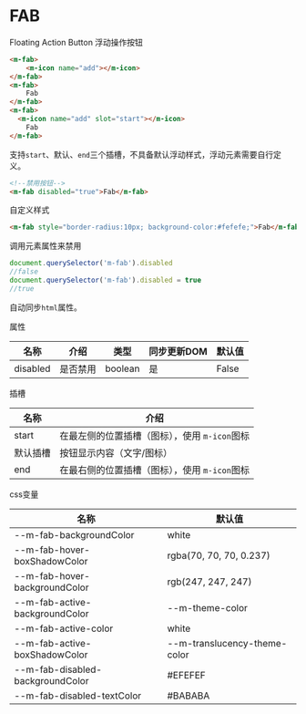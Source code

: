 # FAB

Floating Action Button 浮动操作按钮

```html
<m-fab>
	<m-icon name="add"></m-icon>
</m-fab>
<m-fab>
	Fab
</m-fab>
<m-fab>
  <m-icon name="add" slot="start"></m-icon>
	Fab
</m-fab>
```

支持`start`、默认、`end`三个插槽，不具备默认浮动样式，浮动元素需要自行定义。

```html
<!--禁用按钮-->
<m-fab disabled="true">Fab</m-fab>
```

自定义样式

```html
<m-fab style="border-radius:10px; background-color:#fefefe;">Fab</m-fab>
```

调用元素属性来禁用

```javascript
document.querySelector('m-fab').disabled
//false
document.querySelector('m-fab').disabled = true
//true
```

自动同步`html`属性。

属性

| 名称     | 介绍     | 类型    | 同步更新DOM | 默认值 |
| -------- | -------- | ------- | ----------- | ------ |
| disabled | 是否禁用 | boolean | 是          | False  |

插槽

| 名称     | 介绍                                          |
| -------- | --------------------------------------------- |
| start    | 在最左侧的位置插槽（图标），使用 `m-icon`图标 |
| 默认插槽 | 按钮显示内容（文字/图标）                     |
| end      | 在最右侧的位置插槽（图标），使用 `m-icon`图标 |

css变量

| 名称                             | 默认值                       |
| -------------------------------- | ---------------------------- |
| --m-fab-backgroundColor          | white                        |
| --m-fab-hover-boxShadowColor     | rgba(70, 70, 70, 0.237)      |
| --m-fab-hover-backgroundColor    | rgb(247, 247, 247)           |
| --m-fab-active-backgroundColor   | --m-theme-color              |
| --m-fab-active-color             | white                        |
| --m-fab-active-boxShadowColor    | --m-translucency-theme-color |
| --m-fab-disabled-backgroundColor | \#EFEFEF                     |
| --m-fab-disabled-textColor       | \#BABABA                     |

